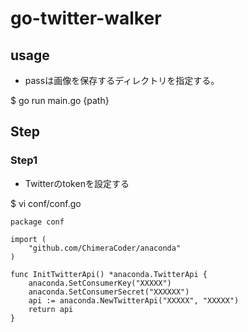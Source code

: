 # go-twitter-walker

## usage
- passは画像を保存するディレクトリを指定する。

$ go run main.go {path}

## Step

### Step1
- Twitterのtokenを設定する

$ vi conf/conf.go

```
package conf

import (
	"github.com/ChimeraCoder/anaconda"
)

func InitTwitterApi() *anaconda.TwitterApi {
	anaconda.SetConsumerKey("XXXXX")
	anaconda.SetConsumerSecret("XXXXXX")
	api := anaconda.NewTwitterApi("XXXXX", "XXXXX")
	return api
}

```